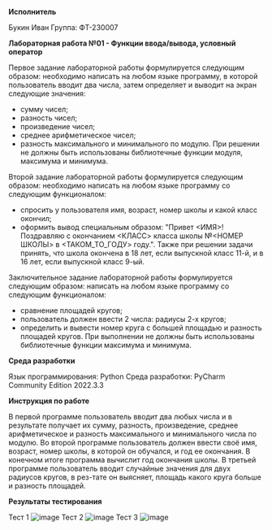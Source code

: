 
**Исполнитель**

Букин Иван
Группа: ФТ-230007

**Лабораторная работа №01 - Функции ввода/вывода, условный оператор**

Первое задание лабораторной работы формулируется следующим образом: необходимо написать на любом языке программу, в которой пользователь вводит два числа, затем определяет и выводит на экран следующие значения: 
- сумму чисел;
- разность чисел;
- произведение чисел; 
- среднее арифметическое чисел;
- разность максимального и минимального по модулю.
При решении не должны быть использованы библиотечные функции модуля, максимума и минимума. 

Второй задание лабораторной работы формулируется следующим образом: необходимо написать на любом языке программу со следующим функционалом: 
- спросить у пользователя имя, возраст, номер школы и какой класс окончил;
- оформить вывод специальным образом: 
"Привет <ИМЯ>!
Поздравляю с окончанием <КЛАСС> класса школы №<НОМЕР ШКОЛЫ>
в <ТАКОМ_ТО_ГОДУ> году.". 
Также при решении задачи принять, что школа окончена в 18 лет, если выпускной класс 11-й, и в 16 лет, если выпускной класс 9-ый. 

Заключительное задание лабораторной работы формулируется следующим образом: написать на любом языке программу со следующим функционалом: 
- сравнение площадей кругов; 
- пользователь должен ввести 2 числа: радиусы 2-х кругов;
- определить и вывести номер круга с большей площадью и разность площадей кругов. 
При выполнении не должны быть использованы библиотечные функции максимума и минимума.

**Среда разработки**

Язык программирования: Python
Среда разработки: PyCharm Community Edition 2022.3.3

**Инструкция по работе**

В первой программе пользователь вводит два любых числа и в результате получает их сумму, разность, произведение, среднее арифметическое и разность максимального и минимального числа по модулю.
Во второй программе пользователь должен ввести своё имя, возраст, номер школы, в которой он обучался, и год ее окончания. В конечном итоге программа вычислит год окончания школы. 
В третьей программе пользователь вводит случайные значения для двух радиусов кругов, в рез-тате он выясняет, площадь какого круга больше и разность площадей.

**Результаты тестирования**

Тест 1
![image](https://github.com/user-attachments/assets/d048662f-64b9-4620-a35e-7572cb8d99b5)
Тест 2 
![image](https://github.com/user-attachments/assets/a2956438-be61-4468-991c-c0d7b4861305)
Тест 3 
![image](https://github.com/user-attachments/assets/f0761161-9d82-4cdf-9d3c-9876fcf2c398)




